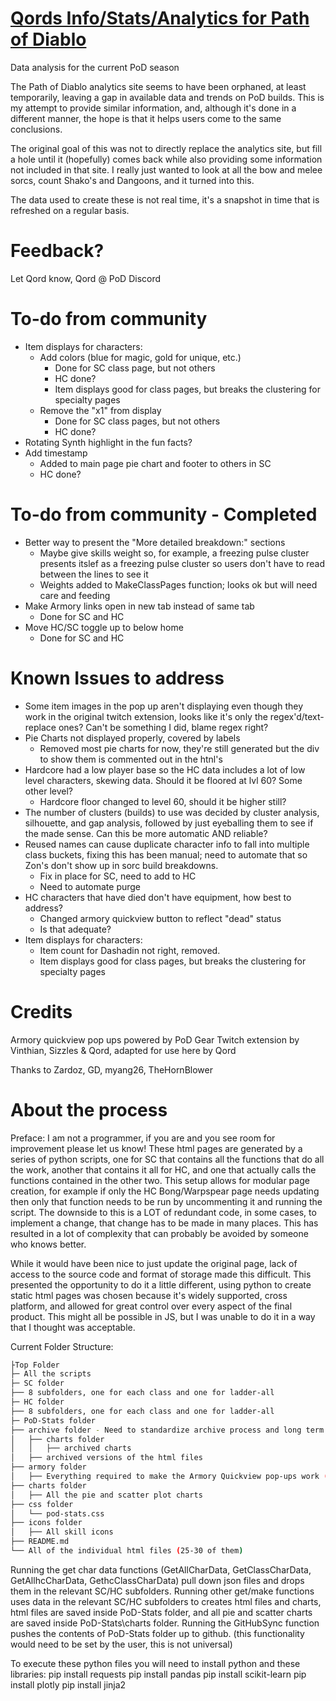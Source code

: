 # [Qords Info/Stats/Analytics for Path of Diablo](https://qordwasalreadytaken.github.io/pod-stats/Home.html)
Data analysis for the current PoD season

The Path of Diablo analytics site seems to have been orphaned, at least temporarily, leaving a gap in available data and trends on PoD builds. This is my attempt to provide similar information, and, although it's done in a different manner, the hope is that it helps users come to the same conclusions.

The original goal of this was not to directly replace the analytics site, but fill a hole until it (hopefully) comes back while also providing some information not included in that site. I really just wanted to look at all the bow and melee sorcs, count Shako's and Dangoons, and it turned into this.

The data used to create these is not real time, it's a snapshot in time that is refreshed on a regular basis.

# Feedback?
Let Qord know, Qord @ PoD Discord 

# To-do from community
* Item displays for characters:
    * Add colors (blue for magic, gold for unique, etc.)
        * Done for SC class page, but not others
        * HC done?
        * Item displays good for class pages, but breaks the clustering for specialty pages
    * Remove the "x1" from display
        * Done for SC class pages, but not others
        * HC done?
* Rotating Synth highlight in the fun facts?
* Add timestamp
    * Added to main page pie chart and footer to others in SC
    * HC done?


# To-do from community - Completed
* Better way to present the "More detailed breakdown:" sections
    * Maybe give skills weight so, for example, a freezing pulse cluster presents itslef as a freezing pulse cluster so users don't have to read between the lines to see it
    * Weights added to MakeClassPages function; looks ok but will need care and feeding
* Make Armory links open in new tab instead of same tab
    * Done for SC and HC
* Move HC/SC toggle up to below home
    * Done for SC and HC

# Known Issues to address
* Some item images in the pop up aren't displaying even though they work in the original twitch extension, looks like it's only the regex'd/text-replace ones? Can't be something I did, blame regex right? 
* Pie Charts not displayed properly, covered by labels
    * Removed most pie charts for now, they're still generated but the div to show them is commented out in the htnl's
* Hardcore had a low player base so the HC data includes a lot of low level characters, skewing data. Should it be floored at lvl 60? Some other level?
    * Hardcore floor changed to level 60, should it be higher still?
* The number of clusters (builds) to use was decided by cluster analysis, silhouette, and gap analysis, followed by just eyeballing them to see if the made sense. Can this be more automatic AND reliable?
* Reused names can cause duplicate character info to fall into multiple class buckets, fixing this has been manual; need to automate that so Zon's don't show up in sorc build breakdowns. 
    * Fix in place for SC, need to add to HC
    * Need to automate purge
* HC characters that have died don't have equipment, how best to address?
    * Changed armory quickview button to reflect "dead" status
    * Is that adequate?
* Item displays for characters:
    * Item count for Dashadin not right, removed.
    * Item displays good for class pages, but breaks the clustering for specialty pages

# Credits
Armory quickview pop ups powered by PoD Gear Twitch extension by Vinthian, Sizzles & Qord, adapted for use here by Qord

Thanks to Zardoz, GD, myang26, TheHornBlower

# About the process
Preface: I am not a programmer, if you are and you see room for improvement please let us know!
These html pages are generated by a series of python scripts, one for SC that contains all the functions that do all the work, another that contains it all for HC, and one that actually calls the functions contained in the other two. This setup allows for modular page creation, for example if only the HC Bong/Warpspear page needs updating then only that function needs to be run by uncommenting it and running the script. The downside to this is a LOT of redundant code, in some cases, to implement a change, that change has to be made in many places. This has resulted in a lot of complexity that can probably be avoided by someone who knows better.

While it would have been nice to just update the original page, lack of access to the source code and format of storage made this difficult. This presented the opportunity to do it a little different, using python to create static html pages was chosen because it's widely supported, cross platform, and allowed for great control over every aspect of the final product. This might all be possible in JS, but I was unable to do it in a way that I thought was acceptable. 

Current Folder Structure:
```bash
├Top Folder
├─ All the scripts
├─ SC folder
├── 8 subfolders, one for each class and one for ladder-all
├─ HC folder
├── 8 subfolders, one for each class and one for ladder-all
├─ PoD-Stats folder
├── archive folder - Need to standardize archive process and long term storage
│   ├── charts folder
│   │   ├── archived charts
│   ├── archived versions of the html files
├── armory folder
│   ├── Everything required to make the Armory Quickview pop-ups work (modified PoD Gear Twitch extention)
├── charts folder
│   ├── All the pie and scatter plot charts 
├── css folder
│   └── pod-stats.css
├── icons folder
│   ├── All skill icons
├── README.md
└── All of the individual html files (25-30 of them)
```
Running the get char data functions (GetAllCharData, GetClassCharData, GetAllhcCharData, GethcClassCharData) pull down json files and drops them in the relevant SC/HC subfolders. 
Running other get/make functions uses data in the relevant SC/HC subfolders to creates html files and charts, html files are saved inside PoD-Stats folder, and all pie and scatter charts are saved inside PoD-Stats\charts folder.
Running the GitHubSync function pushes the contents of PoD-Stats folder up to github. (this functionality would need to be set by the user, this is not universal)

To execute these python files you will need to install python and these libraries:
pip install requests
pip install pandas
pip install scikit-learn
pip install plotly
pip install jinja2
